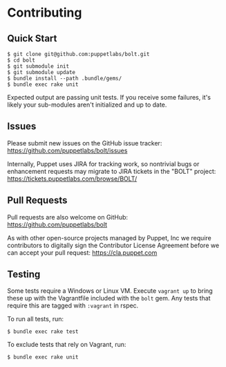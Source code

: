 # Contributing

## Quick Start

    $ git clone git@github.com:puppetlabs/bolt.git
    $ cd bolt
    $ git submodule init
    $ git submodule update
    $ bundle install --path .bundle/gems/
    $ bundle exec rake unit

Expected output are passing unit tests.  If you receive some failures, it's
likely your sub-modules aren't initialized and up to date.

## Issues

Please submit new issues on the GitHub issue tracker: https://github.com/puppetlabs/bolt/issues

Internally, Puppet uses JIRA for tracking work, so nontrivial bugs or enhancement requests may migrate to JIRA tickets 
in the "BOLT" project: https://tickets.puppetlabs.com/browse/BOLT/ 

## Pull Requests

Pull requests are also welcome on GitHub: https://github.com/puppetlabs/bolt

As with other open-source projects managed by Puppet, Inc we require contributors to digitally sign the Contributor 
License Agreement before we can accept your pull request: https://cla.puppet.com

## Testing

Some tests require a Windows or Linux VM. Execute `vagrant up` to bring these up with the Vagrantfile included with the `bolt` gem. Any tests that require this are tagged with `:vagrant` in rspec.

To run all tests, run:

    $ bundle exec rake test

To exclude tests that rely on Vagrant, run:

    $ bundle exec rake unit
